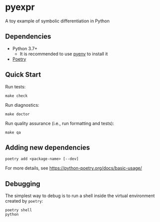 # pyexpr

A toy example of symbolic differentiation in Python

## Dependencies
+ Python 3.7+
  + It is recommended to use [pyenv]((https://github.com/pyenv/pyenv#installation)) to install it
+ [Poetry](https://python-poetry.org/docs/#installation)

## Quick Start
Run tests:
```shell
make check
```

Run diagnostics:
```shell
make doctor
```

Run quality assurance (i.e., run formatting and tests):
```shell
make qa
```

## Adding new dependencies
```shell
poetry add <package-name> [--dev]
```
For more details, see https://python-poetry.org/docs/basic-usage/

## Debugging
The simplest way to debug is to run a shell inside the virtual environment created by `poetry`:
```shell
poetry shell
python
```
